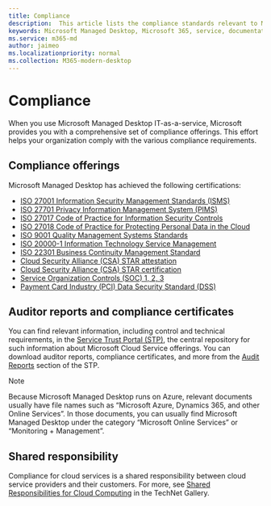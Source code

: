 ```yaml
---
title: Compliance
description:  This article lists the compliance standards relevant to Microsoft Managed Desktop.
keywords: Microsoft Managed Desktop, Microsoft 365, service, documentation
ms.service: m365-md
author: jaimeo
ms.localizationpriority: normal
ms.collection: M365-modern-desktop
---
```


# Compliance

When you use Microsoft Managed Desktop IT-as-a-service, Microsoft provides you with a comprehensive set of compliance offerings. This effort helps your organization comply with the various compliance requirements.

## Compliance offerings

Microsoft Managed Desktop has achieved the following certifications:

- [ISO 27001 Information Security Management Standards (ISMS)](../../compliance/offering-ISO-27001.md)
- [ISO 27701 Privacy Information Management System (PIMS)](../../compliance/offering-iso-27701.md)
- [ISO 27017 Code of Practice for Information Security Controls](../../compliance/offering-ISO-27017.md)
- [ISO 27018 Code of Practice for Protecting Personal Data in the Cloud](../../compliance/offering-ISO-27018.md)
- [ISO 9001 Quality Management Systems Standards](../../compliance/offering-ISO-9001.md)
- [ISO 20000-1 Information Technology Service Management](../../compliance/offering-ISO-20000-1-2011.md)
- [ISO 22301 Business Continuity Management Standard](../../compliance/offering-ISO-22301.md)
- [Cloud Security Alliance (CSA) STAR attestation](../../compliance/offering-CSA-STAR-Attestation.md)
- [Cloud Security Alliance (CSA) STAR certification](../../compliance/offering-CSA-Star-Certification.md)
- [Service Organization Controls (SOC) 1, 2, 3](../../compliance/offering-SOC.md)
- [Payment Card Industry (PCI) Data Security Standard (DSS)](../../compliance/offering-PCI-DSS.md)

## Auditor reports and compliance certificates

You can find relevant information, including control and technical requirements, in the [Service Trust Portal (STP)](https://servicetrust.microsoft.com/), the central repository for such information about Microsoft Cloud Service offerings. You can download auditor reports, compliance certificates, and more from the [Audit Reports](https://servicetrust.microsoft.com/ViewPage/MSComplianceGuide) section of the STP.

> [!NOTE]
> Because Microsoft Managed Desktop runs on Azure, relevant documents usually have file names such as “Microsoft Azure, Dynamics 365, and other Online Services”. In those documents, you can usually find Microsoft Managed Desktop under the category “Microsoft Online Services” or “Monitoring + Management”.

## Shared responsibility

Compliance for cloud services is a shared responsibility between cloud service providers and their customers. For more, see [Shared Responsibilities for Cloud Computing](https://gallery.technet.microsoft.com/Shared-Responsibilities-81d0ff91) in the TechNet Gallery.
